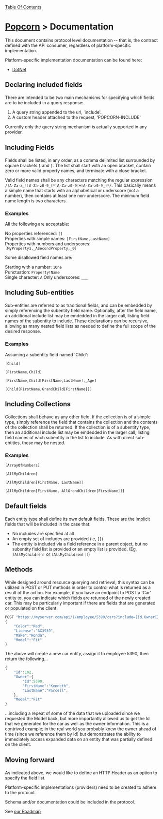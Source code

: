[Table Of Contents](TableOfContents.md)
# [Popcorn](../README.md) > Documentation

This document contains protocol level documentation -- that is, the contract defined with the API consumer, regardless of platform-specific implementation.

Platform-specific implementation documentation can be found here:
+ [DotNet](dotnet/DotNetDocumentation.md)
 
## Declaring included fields<p name="includedFields"/>
There are intended to be two main mechanisms for specifying which fields are to be included in a query response:
1. A query string appended to the url, 'include'.
2. A custom header attached to the request, 'POPCORN-INCLUDE'
 
Currently only the query string mechanism is actually supported in any provider.

## Including Fields<p name="includingFields"/>
Fields shall be listed, in any order, as a comma delimited list surrounded by square brackets `[` and `]`.  The list shall start with an open bracket, contain zero or more valid property names, and terminate with a close bracket.

Valid field names shall be any characters matching the regular expression `/[A-Za-z_][A-Za-z0-9_]*[A-Za-z0-9]+[A-Za-z0-9_]*/`.
This basically means a simple name that starts with an alphabetical or underscore (not a number), then contains at least one non-underscore.
The minimum field name length is two characters.

### Examples
All the following are acceptable:

No properties referenced: `[]`  
Properties with simple names: `[FirstName,LastName]`  
Properties with numbers and underscores: `[MyProperty1,_ASecondProperty,_0]`  

Some disallowed field names are:

Starting with a number: `1One`  
Punctuation: `Property!Name`  
Single character: `A`
Only underscores: `___`

## Including Sub-entities<p name="includingSubEntities"/>
Sub-entities are referred to as traditional fields, and can be embedded by simply referencing the subentity field name.  Optionally, after the field name, an additional include list may be emdedded in the larger call, 
listing field names of the subentity to include.  These declarations can be recursive, allowing as many nested field lists as needed to define the full scope of the desired response.

### Examples
Assuming a subentity field named 'Child':

`[Child]`

`[FirstName,Child]`

`[FirstName,Child[FirstName,LastName],_Age]`

`[Child[FirstName,GrandChild[FirstName]]]`

## Including Collections<p name="includingCollections"/>
Collections shall behave as any other field.  If the collection is of a simple type, simply reference the field that contains the collection and the contents of the collection shall be returned.  If the collection is of a subentity type,
then an additional include list may be emdedded in the larger call, listing field names of each subentity in the list to include.  As with direct sub-entities, these may be nested.

### Examples

`[ArrayOfNumbers]`

`[AllMyChildren]`

`[AllMyChildren[FirstName, LastName]]`

`[AllMyChildren[FirstName, AllGrandChildren[FirstName]]]`


## Default fields<p name="defaultFields"/>
Each entity type shall define its own default fields.  These are the implicit fields that will be included in the case that:
+ No includes are specified at all
+ An empty set of includes are provided (ie, ```[]```)
+ The entity is included via a field reference in a parent object, but no subentity field list is provided or an empty list is provided. (Eg, ```[AllMyChildren]``` or ```[AllMyChildren[]]```)

## Methods<p name="methods"/>
While designed around resource querying and retrieval, this syntax can be utilized in POST or PUT methods in order to control what is returned as a result of the action.  For example, if you have an endpoint to POST a 'Car' entity to, you can 
indicate which fields are returned of the newly created car.  This may be particularly important if there are fields that are generated or populated on the client.

```javascript
POST "https://myserver.com/api/1/employee/5390/cars?include=[Id,Owner[Id,FirstName,LastName],Model]"
{
    "Color":"Red",
    "License":"AX3939",
    "Make":"Honda",
    "Model":"Fit"
}
```

The above will create a new car entity, assign it to employee 5390, then return the following...

```javascript
{
    "Id":102,
    "Owner":{
        "Id":5390,
        "FirstName":"Kenneth",
        "LastName":"Parcell",
    },
    "Model":"Fit"
}
```

...including a repeat of some of the data that we uploaded since we requested the Model back, but more importantly allowed us to get the Id that we generated for the car as well as the owner information.  This is a contrived example; in the real world
you probably knew the owner ahead of time (since we reference them by id) but demonstrates the ability to immediately access expanded data on an entity that was partially defined on the client.


## Moving forward<p name="movingForward"/>
As indicated above, we would like to define an HTTP Header as an option to specify the field list.

Platform-specific implementations (providers) need to be created to adhere to the protocol.

Schema and/or documentation could be included in the protocol.

See [our Roadmap](Roadmap.md)


